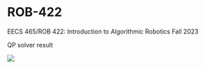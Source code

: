 # ROB-422
EECS 465/ROB 422: Introduction to Algorithmic Robotics Fall 2023

QP solver result

![](https://github.com/relifeto18/ROB-422/blob/main/HW2%20-%20Gradient%20Descent%20and%20Optimization/QP.gif)
